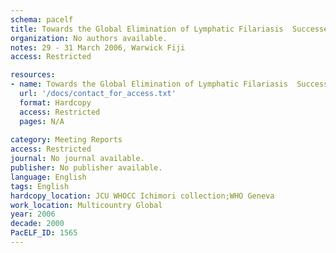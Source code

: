 ```yaml
---
schema: pacelf
title: Towards the Global Elimination of Lymphatic Filariasis  Successes and Challenges The Planning and Organization of the Fourth Meeting of the Global Alliance to Eliminate Lymphatic Filariasis (GAELF4)
organization: No authors available.
notes: 29 - 31 March 2006, Warwick Fiji
access: Restricted

resources:
- name: Towards the Global Elimination of Lymphatic Filariasis  Successes and Challenges The Planning and Organization of the Fourth Meeting of the Global Alliance to Eliminate Lymphatic Filariasis (GAELF4)
  url: '/docs/contact_for_access.txt'
  format: Hardcopy
  access: Restricted
  pages: N/A
 
category: Meeting Reports
access: Restricted
journal: No journal available.
publisher: No publisher available. 
language: English 
tags: English 
hardcopy_location: JCU WHOCC Ichimori collection;WHO Geneva
work_location: Multicountry Global
year: 2006
decade: 2000
PacELF_ID: 1565
---
```

